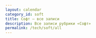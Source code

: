```yaml
---
layout: calendar
category_id: soft
title: Софт — все записи
description: Все записи рубрики «Софт»
permalink: /tech/soft/all
---
```

